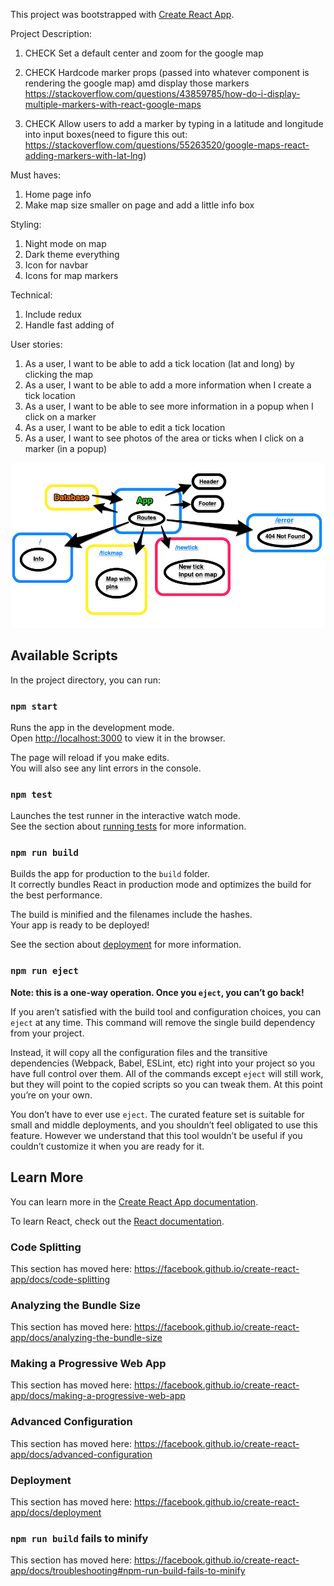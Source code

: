 This project was bootstrapped with [Create React App](https://github.com/facebook/create-react-app).

Project Description:

1. CHECK Set a default center and zoom for the google map 

2. CHECK Hardcode marker props (passed into whatever component is rendering the google map) amd display those markers 
https://stackoverflow.com/questions/43859785/how-do-i-display-multiple-markers-with-react-google-maps

3. CHECK Allow users to add a marker by typing in a latitude and longitude into input boxes(need to figure this out: https://stackoverflow.com/questions/55263520/google-maps-react-adding-markers-with-lat-lng) 

Must haves:
1. Home page info
2. Make map size smaller on page and add a little info box

Styling:
1. Night mode on map
2. Dark theme everything 
3. Icon for navbar
4. Icons for map markers

Technical:
1. Include redux
2. Handle fast adding of

User stories:
1. As a user, I want to be able to add a tick location (lat and long) by clicking the map
2. As a user, I want to be able to add a more information when I create a tick location
3. As a user, I want to be able to see more information in a popup when I click on a marker
4. As a user, I want to be able to edit a tick location
5. As a user, I want to see photos of the area or ticks when I click on a marker (in a popup)


![routes](/src/Routes.png)

## Available Scripts

In the project directory, you can run:

### `npm start`

Runs the app in the development mode.<br>
Open [http://localhost:3000](http://localhost:3000) to view it in the browser.

The page will reload if you make edits.<br>
You will also see any lint errors in the console.

### `npm test`

Launches the test runner in the interactive watch mode.<br>
See the section about [running tests](https://facebook.github.io/create-react-app/docs/running-tests) for more information.

### `npm run build`

Builds the app for production to the `build` folder.<br>
It correctly bundles React in production mode and optimizes the build for the best performance.

The build is minified and the filenames include the hashes.<br>
Your app is ready to be deployed!

See the section about [deployment](https://facebook.github.io/create-react-app/docs/deployment) for more information.

### `npm run eject`

**Note: this is a one-way operation. Once you `eject`, you can’t go back!**

If you aren’t satisfied with the build tool and configuration choices, you can `eject` at any time. This command will remove the single build dependency from your project.

Instead, it will copy all the configuration files and the transitive dependencies (Webpack, Babel, ESLint, etc) right into your project so you have full control over them. All of the commands except `eject` will still work, but they will point to the copied scripts so you can tweak them. At this point you’re on your own.

You don’t have to ever use `eject`. The curated feature set is suitable for small and middle deployments, and you shouldn’t feel obligated to use this feature. However we understand that this tool wouldn’t be useful if you couldn’t customize it when you are ready for it.

## Learn More

You can learn more in the [Create React App documentation](https://facebook.github.io/create-react-app/docs/getting-started).

To learn React, check out the [React documentation](https://reactjs.org/).

### Code Splitting

This section has moved here: https://facebook.github.io/create-react-app/docs/code-splitting

### Analyzing the Bundle Size

This section has moved here: https://facebook.github.io/create-react-app/docs/analyzing-the-bundle-size

### Making a Progressive Web App

This section has moved here: https://facebook.github.io/create-react-app/docs/making-a-progressive-web-app

### Advanced Configuration

This section has moved here: https://facebook.github.io/create-react-app/docs/advanced-configuration

### Deployment

This section has moved here: https://facebook.github.io/create-react-app/docs/deployment

### `npm run build` fails to minify

This section has moved here: https://facebook.github.io/create-react-app/docs/troubleshooting#npm-run-build-fails-to-minify
